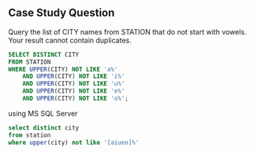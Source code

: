 ## Case Study Question

Query the list of CITY names from STATION that do not start with vowels. Your result cannot contain duplicates.

```sql
SELECT DISTINCT CITY
FROM STATION
WHERE UPPER(CITY) NOT LIKE 'a%'
    AND UPPER(CITY) NOT LIKE 'i%'
    AND UPPER(CITY) NOT LIKE 'u%'
    AND UPPER(CITY) NOT LIKE 'e%'
    AND UPPER(CITY) NOT LIKE 'o%';
```

using MS SQL Server
```sql
select distinct city
from station
where upper(city) not like '[aiueo]%'
```

